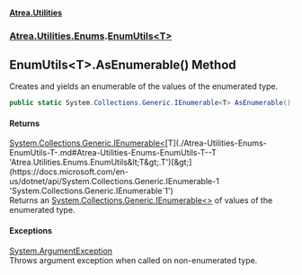 #### [Atrea.Utilities](./index.md 'index')
### [Atrea.Utilities.Enums](./Atrea-Utilities-Enums.md 'Atrea.Utilities.Enums').[EnumUtils&lt;T&gt;](./Atrea-Utilities-Enums-EnumUtils-T-.md 'Atrea.Utilities.Enums.EnumUtils&lt;T&gt;')
## EnumUtils&lt;T&gt;.AsEnumerable() Method
Creates and yields an enumerable of the values of the enumerated type.  
```csharp
public static System.Collections.Generic.IEnumerable<T> AsEnumerable();
```
#### Returns
[System.Collections.Generic.IEnumerable&lt;](https://docs.microsoft.com/en-us/dotnet/api/System.Collections.Generic.IEnumerable-1 'System.Collections.Generic.IEnumerable`1')[T](./Atrea-Utilities-Enums-EnumUtils-T-.md#Atrea-Utilities-Enums-EnumUtils-T--T 'Atrea.Utilities.Enums.EnumUtils&lt;T&gt;.T')[&gt;](https://docs.microsoft.com/en-us/dotnet/api/System.Collections.Generic.IEnumerable-1 'System.Collections.Generic.IEnumerable`1')  
Returns an [System.Collections.Generic.IEnumerable&lt;&gt;](https://docs.microsoft.com/en-us/dotnet/api/System.Collections.Generic.IEnumerable-1 'System.Collections.Generic.IEnumerable`1') of values of the enumerated type.  
#### Exceptions
[System.ArgumentException](https://docs.microsoft.com/en-us/dotnet/api/System.ArgumentException 'System.ArgumentException')  
Throws argument exception when called on non-enumerated type.  
